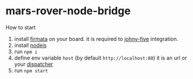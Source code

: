 # mars-rover-node-bridge

How to start

1. install [firmata](https://github.com/firmata/arduino) on your board. it is required to [johny-five](http://johnny-five.io/platform-support/#arduino-uno) integration.
1. install [nodejs](https://nodejs.org/en/)
1. run `npm i`
1. define env variable `host` (by default `http://localhost:80`) it is an url or your [dispatcher](https://github.com/spaceshipyard/mars-rover-dispatcher)
1. run `npm start`